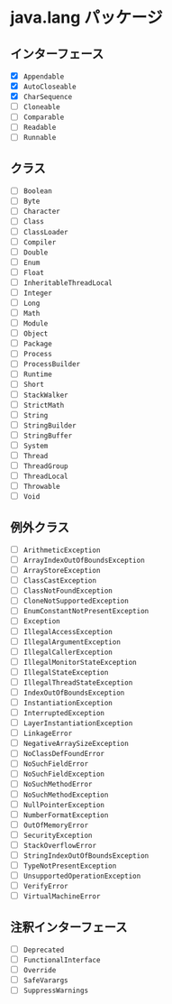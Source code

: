 # java.lang パッケージ

## インターフェース

- [x] `Appendable`
- [x] `AutoCloseable`
- [x] `CharSequence`
- [ ] `Cloneable`
- [ ] `Comparable`
- [ ] `Readable`
- [ ] `Runnable`

## クラス

- [ ] `Boolean`
- [ ] `Byte`
- [ ] `Character`
- [ ] `Class`
- [ ] `ClassLoader`
- [ ] `Compiler`
- [ ] `Double`
- [ ] `Enum`
- [ ] `Float`
- [ ] `InheritableThreadLocal`
- [ ] `Integer`
- [ ] `Long`
- [ ] `Math`
- [ ] `Module`
- [ ] `Object`
- [ ] `Package`
- [ ] `Process`
- [ ] `ProcessBuilder`
- [ ] `Runtime`
- [ ] `Short`
- [ ] `StackWalker`
- [ ] `StrictMath`
- [ ] `String`
- [ ] `StringBuilder`
- [ ] `StringBuffer`
- [ ] `System`
- [ ] `Thread`
- [ ] `ThreadGroup`
- [ ] `ThreadLocal`
- [ ] `Throwable`
- [ ] `Void`

## 例外クラス

- [ ] `ArithmeticException`
- [ ] `ArrayIndexOutOfBoundsException`
- [ ] `ArrayStoreException`
- [ ] `ClassCastException`
- [ ] `ClassNotFoundException`
- [ ] `CloneNotSupportedException`
- [ ] `EnumConstantNotPresentException`
- [ ] `Exception`
- [ ] `IllegalAccessException`
- [ ] `IllegalArgumentException`
- [ ] `IllegalCallerException`
- [ ] `IllegalMonitorStateException`
- [ ] `IllegalStateException`
- [ ] `IllegalThreadStateException`
- [ ] `IndexOutOfBoundsException`
- [ ] `InstantiationException`
- [ ] `InterruptedException`
- [ ] `LayerInstantiationException`
- [ ] `LinkageError`
- [ ] `NegativeArraySizeException`
- [ ] `NoClassDefFoundError`
- [ ] `NoSuchFieldError`
- [ ] `NoSuchFieldException`
- [ ] `NoSuchMethodError`
- [ ] `NoSuchMethodException`
- [ ] `NullPointerException`
- [ ] `NumberFormatException`
- [ ] `OutOfMemoryError`
- [ ] `SecurityException`
- [ ] `StackOverflowError`
- [ ] `StringIndexOutOfBoundsException`
- [ ] `TypeNotPresentException`
- [ ] `UnsupportedOperationException`
- [ ] `VerifyError`
- [ ] `VirtualMachineError`

## 注釈インターフェース

- [ ] `Deprecated`
- [ ] `FunctionalInterface`
- [ ] `Override`
- [ ] `SafeVarargs`
- [ ] `SuppressWarnings`
